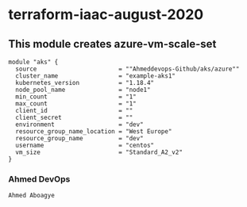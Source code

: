 # terraform-iaac-august-2020 ###


## This module creates azure-vm-scale-set ###

```
module "aks" {
  source                       = ""Ahmeddevops-Github/aks/azure""
  cluster_name                 = "example-aks1"
  kubernetes_version           = "1.18.4"
  node_pool_name               = "node1"
  min_count                    = "1"
  max_count                    = "1"
  client_id                    = ""
  client_secret                = ""
  environment                  = "dev"
  resource_group_name_location = "West Europe"
  resource_group_name          = "dev"
  username                     = "centos"
  vm_size                      = "Standard_A2_v2"
}
```


### Ahmed DevOps ###
```
Ahmed Aboagye
```

